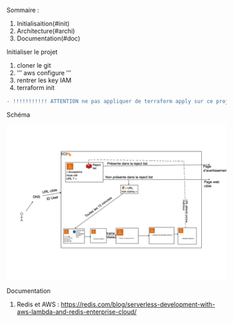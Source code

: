 Sommaire : 
 1. Initialisaition(#init)
 2. Architecture(#archi)
 3. Documentation(#doc)



Initialiser le projet <a name="init"></a>

1. cloner le git 
2. ’’’ aws configure ’’’
3. rentrer les key IAM
4. terraform init


```diff
- !!!!!!!!!!! ATTENTION ne pas appliquer de terraform apply sur ce projet pour l'instant
```

Schéma <a name="archi"></a>

![alt text](Projet.png) 



Documentation <a name="doc"></a>

1. Redis et AWS : https://redis.com/blog/serverless-development-with-aws-lambda-and-redis-enterprise-cloud/
